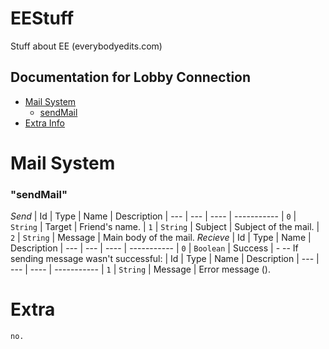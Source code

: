 # EEStuff
Stuff about EE (everybodyedits.com)

## Documentation for Lobby Connection
 - [Mail System](#mail)
   - [sendMail](#mail-send)
 - [Extra Info](#extra)

# <a id="mail">Mail System</a>
### <a id="mail-send">"sendMail"</a>
*Send*
| Id   | Type        | Name               | Description
| ---  | ---         | ----               | -----------
| `0`  | `String`    | Target             | Friend's name.
| `1`  | `String`    | Subject            | Subject of the mail.
| `2`  | `String`    | Message            | Main body of the mail.
*Recieve*
| Id   | Type        | Name               | Description
| ---  | ---         | ----               | -----------
| `0`  | `Boolean`   | Success            | -
-- If sending message wasn't successful:
| Id   | Type        | Name               | Description
| ---  | ---         | ----               | -----------
| `1`  | `String`    | Message            | Error message ().

# <a id="extra">Extra</a>
```
no.
```
